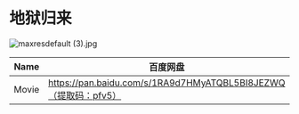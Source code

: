 # 地狱归来

![maxresdefault (3).jpg](/banner/hellandback.jpg)

| Name | 百度网盘 | 阿里云盘 | MDpan |
| --- | --- | --- | --- |
| Movie | https://pan.baidu.com/s/1RA9d7HMyATQBL5BI8JEZWQ（提取码：pfv5） | https://www.aliyundrive.com/s/oWAwMxhJdJ1 | https://mdpan.tk/%E5%9C%B0%E7%8B%B1%E5%BD%92%E6%9D%A5 |